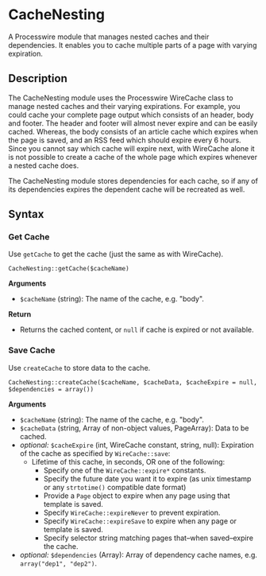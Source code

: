 # CacheNesting
A Processwire module that manages nested caches and their dependencies. It enables you to cache multiple parts of a page with varying expiration.

## Description
The CacheNesting module uses the Processwire WireCache class to manage nested caches and their varying expirations.
For example, you could cache your complete page output which consists of an header, body and footer. The header and footer will almost never expire and can be easily cached. Whereas, the body consists of an article cache which expires when the page is saved, and an RSS feed which should expire every 6 hours.
Since you cannot say which cache will expire next, with WireCache alone it is not possible to create a cache of the whole page which expires whenever a nested cache does.

The CacheNesting module stores dependencies for each cache, so if any of its dependencies expires the dependent cache will be recreated as well.

## Syntax
### Get Cache
Use `getCache` to get the cache (just the same as with WireCache).
``` 
CacheNesting::getCache($cacheName)
```
**Arguments**
 - `$cacheName` (string): The name of the cache, e.g. "body".

**Return**
 - Returns the cached content, or `null` if cache is expired or not available.



### Save Cache
Use `createCache` to store data to the cache.
```
CacheNesting::createCache($cacheName, $cacheData, $cacheExpire = null, $dependencies = array())
```
**Arguments**
 - `$cacheName` (string): The name of the cache, e.g. "body".
 - `$cacheData` (string, Array of non-object values, PageArray): Data to be cached.
 - *optional:* `$cacheExpire` (int, WireCache constant, string, null): Expiration of the cache as specified by `WireCache::save`:
   - Lifetime of this cache, in seconds, OR one of the following:
	 - Specify one of the `WireCache::expire*` constants. 
	 - Specify the future date you want it to expire (as unix timestamp or any `strtotime()` compatible date format)  
	 - Provide a `Page` object to expire when any page using that template is saved.  
	 - Specify `WireCache::expireNever` to prevent expiration.  
	 - Specify `WireCache::expireSave` to expire when any page or template is saved.   
	 - Specify selector string matching pages that–when saved–expire the cache. 
 - *optional:* `$dependencies` (Array): Array of dependency cache names, e.g. `array("dep1", "dep2")`.

